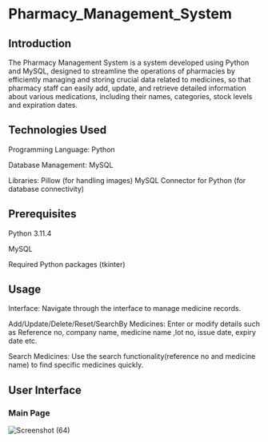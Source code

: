# Pharmacy_Management_System
## Introduction
The Pharmacy Management System is a system developed using Python and MySQL, designed to streamline the operations of pharmacies by efficiently managing and storing crucial data related to medicines, so that pharmacy staff can easily add, update, and retrieve detailed information about various medications, including their names, categories, stock levels and expiration dates.
## Technologies Used
Programming Language: Python

Database Management: MySQL

Libraries:
Pillow (for handling images)
MySQL Connector for Python (for database connectivity)
## Prerequisites
Python 3.11.4

MySQL

Required Python packages (tkinter)
## Usage
Interface: Navigate through the interface to manage medicine records.

Add/Update/Delete/Reset/SearchBy Medicines: Enter or modify details such as Reference no, company name, medicine name ,lot no, issue date, expiry date etc.

Search Medicines: Use the search functionality(reference no and medicine name) to find specific medicines quickly.

## User Interface
  ### Main Page
 ![Screenshot (64)](https://github.com/user-attachments/assets/633ac087-d967-48ac-b885-a16bb9459516)  
  

